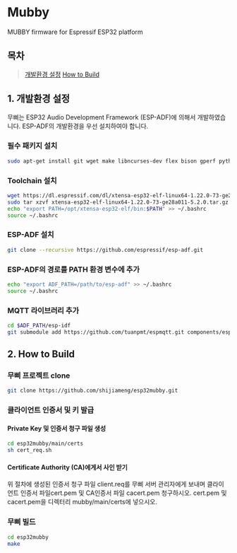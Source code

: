 # Mubby
MUBBY firmware for Espressif ESP32 platform

## 목차

> [개발환경 설정](#environment-setup)
> [How to Build](#how-to-build)

## 1. 개발환경 설정

무삐는 ESP32 Audio Development Framework (ESP-ADF)에 의해서 개발하였습니다. ESP-ADF의 개발환경을 우선 설치하여야 합니다.

### 필수 패키지 설치

```bash
sudo apt-get install git wget make libncurses-dev flex bison gperf python python-pip python-setuptools python-serial
```

### Toolchain 설치

```bash
wget https://dl.espressif.com/dl/xtensa-esp32-elf-linux64-1.22.0-73-ge28a011-5.2.0.tar.gz
sudo tar xzvf xtensa-esp32-elf-linux64-1.22.0-73-ge28a011-5.2.0.tar.gz -C /opt
echo "export PATH=/opt/xtensa-esp32-elf/bin:$PATH" >> ~/.bashrc
source ~/.bashrc
```
 
### ESP-ADF 설치

```bash
git clone --recursive https://github.com/espressif/esp-adf.git
```

### ESP-ADF의 경로를 PATH 환경 변수에 추가

```bash
echo "export ADF_PATH=/path/to/esp-adf" >> ~/.bashrc
source ~/.bashrc
```

### MQTT 라이브러리 추가

```bash
cd $ADF_PATH/esp-idf
git submodule add https://github.com/tuanpmt/espmqtt.git components/espmqtt
```

## 2. How to Build

### 무삐 프로젝트 clone

```bash
git clone https://github.com/shijiameng/esp32mubby.git
```

### 클라이언트 인증서 및 키 발급

#### Private Key 및 인증서 청구 파일 생성
```bash
cd esp32mubby/main/certs
sh cert_req.sh
```

#### Certificate Authority (CA)에게서 사인 받기

위 절차에 생성된 인증서 청구 파일 client.req를 무삐 서버 관리자에게 보내며 클라이언트 인증서 파일cert.pem 및 CA인증서 파일 cacert.pem 청구하시오. cert.pem 및 cacert.pem을 디렉터리 mubby/main/certs에 넣으시오.

### 무삐 빌드

```bash
cd esp32mubby
make
```






